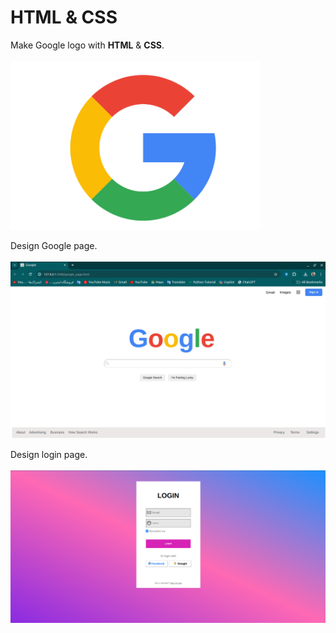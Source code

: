 # HTML & CSS

Make Google logo with **HTML** & **CSS**.<br><br>
<img src="images/logo.png" width="400px">

Design Google page.<br><br>
<img src="images/google_page.png">

Design login page.<br><br>
<img src="images/login_page.png">
